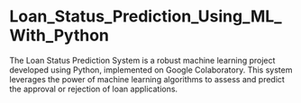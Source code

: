 # Loan_Status_Prediction_Using_ML_With_Python
The Loan Status Prediction System is a robust machine learning project developed using Python, implemented on Google Colaboratory. This system leverages the power of machine learning algorithms to assess and predict the approval or rejection of loan applications.
